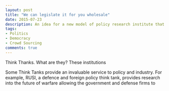 ```yaml
---
layout: post
title: "We can legislate it for you wholesale"
date: 2015-07-23
description: An idea for a new model of policy research institute that crowdsources ideas and researching.
tags:
- Politics
- Democracy
- Crowd Sourcing
comments: true
---
```


Think Thanks. What are they? These institutions

Some Think Tanks provide an invaluable service to policy and industry. For example, RUSI, a defence and foreign policy think tank, provides research into the future of warfare allowing the government and defense firms to

